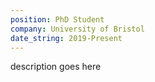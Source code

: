 ```yaml
---
position: PhD Student
company: University of Bristol
date_string: 2019-Present
---
```

description goes here